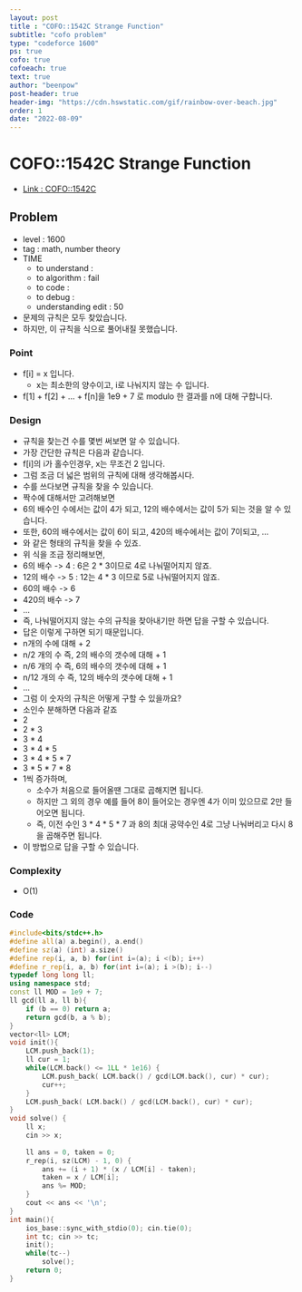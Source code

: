 ```yaml
---
layout: post
title : "COFO::1542C Strange Function"
subtitle: "cofo problem"
type: "codeforce 1600"
ps: true
cofo: true
cofoeach: true
text: true
author: "beenpow"
post-header: true
header-img: "https://cdn.hswstatic.com/gif/rainbow-over-beach.jpg"
order: 1
date: "2022-08-09"
---
```

# COFO::1542C Strange Function
- [Link : COFO::1542C](https://codeforces.com/problemset/problem/1542/C)


## Problem 

- level : 1600
- tag : math, number theory
- TIME
  - to understand    : 
  - to algorithm     : fail
  - to code          : 
  - to debug         : 
  - understanding edit : 50
- 문제의 규칙은 모두 찾았습니다.
- 하지만, 이 규칙을 식으로 풀어내질 못했습니다.

### Point
- f[i] = x 입니다.
  - x는 최소한의 양수이고, i로 나눠지지 않는 수 입니다.
- f[1] + f[2] + ... + f[n]을 1e9 + 7 로 modulo 한 결과를 n에 대해 구합니다.

### Design
- 규칙을 찾는건 수를 몇번 써보면 알 수 있습니다.
- 가장 간단한 규칙은 다음과 같습니다.
- f[i]의 i가 홀수인경우, x는 무조건 2 입니다.
- 그럼 조금 더 넓은 범위의 규칙에 대해 생각해봅시다.
- 수를 쓰다보면 규칙을 찾을 수 있습니다.
- 짝수에 대해서만 고려해보면
- 6의 배수인 수에서는 값이 4가 되고, 12의 배수에서는 값이 5가 되는 것을 알 수 있습니다.
- 또한, 60의 배수에서는 값이 6이 되고, 420의 배수에서는 값이 7이되고, ...
- 와 같은 형태의 규칙을 찾을 수 있죠.
- 위 식을 조금 정리해보면,
- 6의 배수 -> 4 : 6은 2 * 3이므로 4로 나눠떨어지지 않죠.
- 12의 배수 -> 5 : 12는 4 * 3 이므로 5로 나눠떨어지지 않죠.
- 60의 배수 -> 6 
- 420의 배수 -> 7
- ...
- 즉, 나눠떨어지지 않는 수의 규칙을 찾아내기만 하면 답을 구할 수 있습니다.
- 답은 이렇게 구하면 되기 때문입니다.
- n개의 수에 대해 + 2
- n/2 개의 수 즉, 2의 배수의 갯수에 대해 + 1
- n/6 개의 수 즉, 6의 배수의 갯수에 대해 + 1
- n/12 개의 수 즉, 12의 배수의 갯수에 대해 + 1 
- ...
- 그럼 이 숫자의 규칙은 어떻게 구할 수 있을까요?
- 소인수 분해하면 다음과 같죠
- 2
- 2 * 3
- 3 * 4
- 3 * 4 * 5
- 3 * 4 * 5 * 7
- 3 * 5 * 7 * 8
- 1씩 증가하며, 
  - 소수가 처음으로 들어올땐 그대로 곱해지면 됩니다.
  - 하지만 그 외의 경우 예를 들어 8이 들어오는 경우엔 4가 이미 있으므로 2만 들어오면 됩니다.
  - 즉, 이전 수인 3 * 4 * 5 * 7 과 8의 최대 공약수인 4로 그냥 나눠버리고 다시 8을 곱해주면 됩니다.
- 이 방법으로 답을 구할 수 있습니다.

### Complexity
- O(1)

### Code

```cpp
#include<bits/stdc++.h>
#define all(a) a.begin(), a.end()
#define sz(a) (int) a.size()
#define rep(i, a, b) for(int i=(a); i <(b); i++)
#define r_rep(i, a, b) for(int i=(a); i >(b); i--)
typedef long long ll;
using namespace std;
const ll MOD = 1e9 + 7;
ll gcd(ll a, ll b){
    if (b == 0) return a;
    return gcd(b, a % b);
}
vector<ll> LCM;
void init(){
    LCM.push_back(1);
    ll cur = 1;
    while(LCM.back() <= 1LL * 1e16) {
        LCM.push_back( LCM.back() / gcd(LCM.back(), cur) * cur);
        cur++;
    }
    LCM.push_back( LCM.back() / gcd(LCM.back(), cur) * cur);
}
void solve() {
    ll x;
    cin >> x;
    
    ll ans = 0, taken = 0;
    r_rep(i, sz(LCM) - 1, 0) {
        ans += (i + 1) * (x / LCM[i] - taken);
        taken = x / LCM[i];
        ans %= MOD;
    }
    cout << ans << '\n';
}
int main(){
    ios_base::sync_with_stdio(0); cin.tie(0);
    int tc; cin >> tc;
    init();
    while(tc--)
        solve();
    return 0;
}
```
